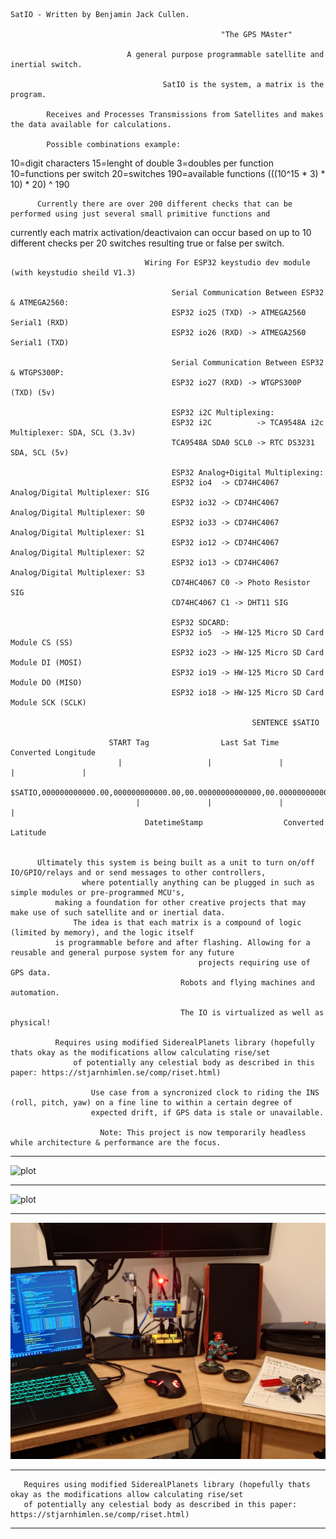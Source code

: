     SatIO - Written by Benjamin Jack Cullen.

                                                   "The GPS MAster"

                              A general purpose programmable satellite and inertial switch.

                                      SatIO is the system, a matrix is the program.

            Receives and Processes Transmissions from Satellites and makes the data available for calculations.

            Possible combinations example: 

  10=digit characters   15=lenght of double   3=doubles per function   10=functions per switch   20=switches  190=available functions
                                                (((10^15 * 3) * 10) * 20) ^ 190

          Currently there are over 200 different checks that can be performed using just several small primitive functions and
  currently each matrix activation/deactivaion can occur based on up to 10 different checks per 20 switches resulting true or false per switch. 

                                    
                                  Wiring For ESP32 keystudio dev module (with keystudio sheild V1.3)

                                        Serial Communication Between ESP32 & ATMEGA2560:
                                        ESP32 io25 (TXD) -> ATMEGA2560 Serial1 (RXD)
                                        ESP32 io26 (RXD) -> ATMEGA2560 Serial1 (TXD)

                                        Serial Communication Between ESP32 & WTGPS300P:
                                        ESP32 io27 (RXD) -> WTGPS300P (TXD) (5v)

                                        ESP32 i2C Multiplexing:
                                        ESP32 i2C          -> TCA9548A i2c Multiplexer: SDA, SCL (3.3v)
                                        TCA9548A SDA0 SCL0 -> RTC DS3231 SDA, SCL (5v)

                                        ESP32 Analog+Digital Multiplexing:
                                        ESP32 io4  -> CD74HC4067 Analog/Digital Multiplexer: SIG
                                        ESP32 io32 -> CD74HC4067 Analog/Digital Multiplexer: S0
                                        ESP32 io33 -> CD74HC4067 Analog/Digital Multiplexer: S1
                                        ESP32 io12 -> CD74HC4067 Analog/Digital Multiplexer: S2
                                        ESP32 io13 -> CD74HC4067 Analog/Digital Multiplexer: S3
                                        CD74HC4067 C0 -> Photo Resistor SIG
                                        CD74HC4067 C1 -> DHT11 SIG

                                        ESP32 SDCARD:
                                        ESP32 io5  -> HW-125 Micro SD Card Module CS (SS)
                                        ESP32 io23 -> HW-125 Micro SD Card Module DI (MOSI)
                                        ESP32 io19 -> HW-125 Micro SD Card Module DO (MISO)
                                        ESP32 io18 -> HW-125 Micro SD Card Module SCK (SCLK)

                                                          SENTENCE $SATIO
                                                                                  
                          START Tag                Last Sat Time                    Converted Longitude        
                            |                   |               |                   |               |                  
                          $SATIO,000000000000.00,000000000000.00,00.00000000000000,00.00000000000000,*Z
                                |               |               |                 |                              
                                  DatetimeStamp                  Converted Latitude                                 


          Ultimately this system is being built as a unit to turn on/off IO/GPIO/relays and or send messages to other controllers,
                    where potentially anything can be plugged in such as simple modules or pre-programmed MCU's, 
              making a foundation for other creative projects that may make use of such satellite and or inertial data.
                  The idea is that each matrix is a compound of logic (limited by memory), and the logic itself
              is programmable before and after flashing. Allowing for a reusable and general purpose system for any future
                                              projects requiring use of GPS data. 
                                          Robots and flying machines and automation.

                                          The IO is virtualized as well as physical! 

              Requires using modified SiderealPlanets library (hopefully thats okay as the modifications allow calculating rise/set
                  of potentially any celestial body as described in this paper: https://stjarnhimlen.se/comp/riset.html)

                      Use case from a syncronized clock to riding the INS (roll, pitch, yaw) on a fine line to within a certain degree of
                      expected drift, if GPS data is stale or unavailable.

                        Note: This project is now temporarily headless while architecture & performance are the focus.
  

---

![plot](./Extras/images/vlcsnap-2024-11-08-11h00m47s505.png)

---

![plot](./Extras/images/vlcsnap-2024-11-08-10h58m42s127.png)

---

![plot](./Extras/images/DSC_0004_BURST20241108194742300_COVER.JPG)

---
  
       Requires using modified SiderealPlanets library (hopefully thats okay as the modifications allow calculating rise/set
       of potentially any celestial body as described in this paper: https://stjarnhimlen.se/comp/riset.html)

---
